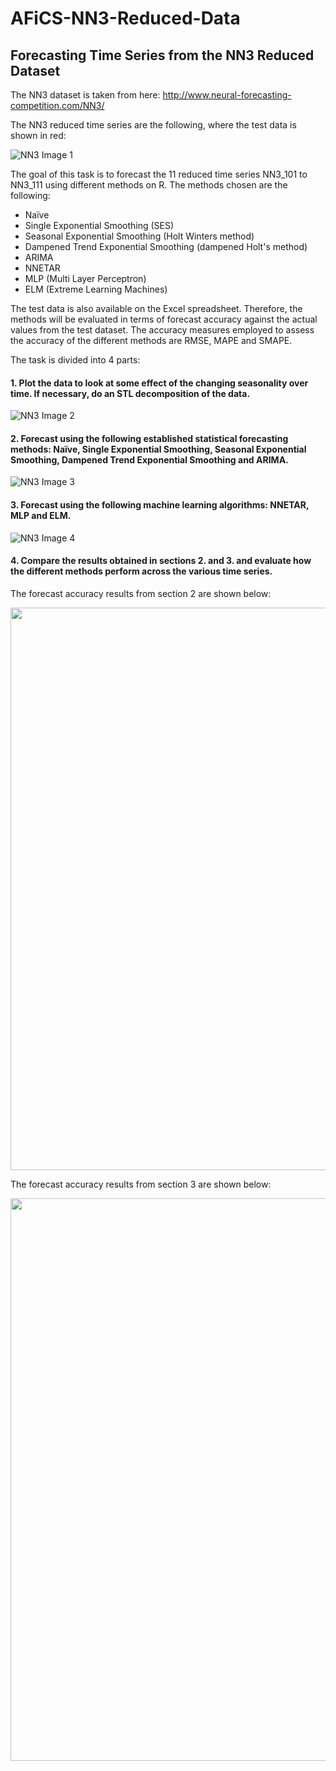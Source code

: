 # AFiCS-NN3-Reduced-Data
## Forecasting Time Series from the NN3 Reduced Dataset

The NN3 dataset is taken from here: http://www.neural-forecasting-competition.com/NN3/

The NN3 reduced time series are the following, where the test data is shown in red:

![NN3 Image 1](https://github.com/martaaliu/AFiCS-NN3-Reduced-Data/blob/main/Images/NN3%20Plot%201%20(a.1).png?raw=true)

The goal of this task is to forecast the 11 reduced time series NN3_101 to NN3_111 using different methods on R. The methods chosen are the following:
* Naïve
* Single Exponential Smoothing (SES)
* Seasonal Exponential Smoothing (Holt Winters method)
* Dampened Trend Exponential Smoothing (dampened Holt's method)
* ARIMA
* NNETAR
* MLP (Multi Layer Perceptron)
* ELM (Extreme Learning Machines)

The test data is also available on the Excel spreadsheet. Therefore, the methods will be evaluated in terms of forecast accuracy against the actual values from the test dataset. The accuracy measures employed to assess the accuracy of the different methods are RMSE, MAPE and SMAPE. 

The task is divided into 4 parts:

#### 1. Plot the data to look at some effect of the changing seasonality over time. If necessary, do an STL decomposition of the data.

![NN3 Image 2](https://github.com/martaaliu/AFiCS-NN3-Reduced-Data/blob/main/Images/NN3%20Plot%202%20(a.1).png?raw=true)

#### 2. Forecast using the following established statistical forecasting methods: Naïve, Single Exponential Smoothing, Seasonal Exponential Smoothing, Dampened Trend Exponential Smoothing and ARIMA.

![NN3 Image 3](https://github.com/martaaliu/AFiCS-NN3-Reduced-Data/blob/main/Images/NN3%20Plot%202%20(a.2).png?raw=true)

#### 3. Forecast using the following machine learning algorithms: NNETAR, MLP and ELM.

![NN3 Image 4]()

#### 4. Compare the results obtained in sections 2. and 3. and evaluate how the different methods perform across the various time series. 

The forecast accuracy results from section 2 are shown below:

<img src="https://github.com/martaaliu/AFiCS-NN3-Reduced-Data/blob/main/Images/Accuracy%20Results%20NN3%20a.PNG?raw=true" width="900">

The forecast accuracy results from section 3 are shown below:

<img src="https://github.com/martaaliu/AFiCS-NN3-Reduced-Data/blob/main/Images/Accuracy%20Results%20NN3%20a.PNG?raw=true" width="900">

